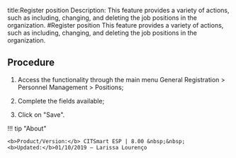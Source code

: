 title:Register position
Description: This feature provides a variety of actions, such as including, changing, and deleting the job positions in the organization.
#Register position
This feature provides a variety of actions, such as including, changing, and deleting the job positions in the organization.

Procedure
-------------

1.  Access the functionality through the main menu General Registration \>
    Personnel Management \> Positions;

2.  Complete the fields available;

3.  Click on "Save".

!!! tip "About"

    <b>Product/Version:</b> CITSmart ESP | 8.00 &nbsp;&nbsp;
    <b>Updated:</b>01/10/2019 – Larissa Lourenço

